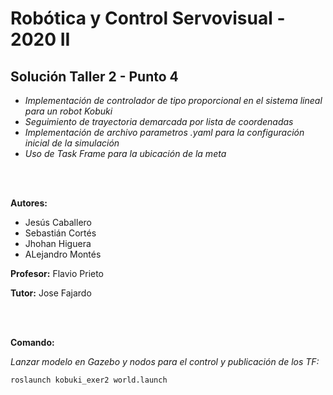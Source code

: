 # Robótica y Control Servovisual - 2020 II
## Solución Taller 2 - Punto 4

- _Implementación de controlador de tipo proporcional en el sistema lineal para un robot Kobuki_
- _Seguimiento de trayectoria demarcada por lista de coordenadas_
- _Implementación de archivo parametros .yaml para la configuración inicial de la simulación_
- _Uso de Task Frame para la ubicación de la meta_

<br />
<br />

**Autores:**
- Jesús Caballero
- Sebastián Cortés
- Jhohan Higuera
- ALejandro Montés
 
**Profesor:** Flavio Prieto

**Tutor:** Jose Fajardo

<br />
<br />

**Comando:**

_Lanzar modelo en Gazebo y nodos para el control y publicación de los TF:_

    roslaunch kobuki_exer2 world.launch
